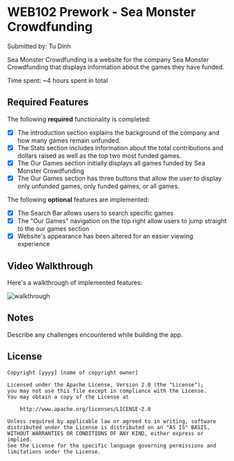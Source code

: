 # WEB102 Prework - Sea Monster Crowdfunding

Submitted by: Tu Dinh

Sea Monster Crowdfunding is a website for the company Sea Monster Crowdfunding that displays information about the games they have funded.

Time spent: ~4 hours spent in total

## Required Features

The following **required** functionality is completed:

* [x] The introduction section explains the background of the company and how many games remain unfunded.
* [x] The Stats section includes information about the total contributions and dollars raised as well as the top two most funded games.
* [x] The Our Games section initially displays all games funded by Sea Monster Crowdfunding
* [x] The Our Games section has three buttons that allow the user to display only unfunded games, only funded games, or all games.

The following **optional** features are implemented:

* [x] The Search Bar allows users to search specific games
* [x] The "Our Games" navigation on the top right allow users to jump straight to the our games section
* [x] Website's appearance has been altered for an easier viewing experience

## Video Walkthrough

Here's a walkthrough of implemented features:

![walkthrough](https://github.com/dinh2644/web102_prework/assets/82007933/a59ea92e-af7a-4eb5-8672-f0efbea960f7)


<!-- Replace this with whatever GIF tool you used! -->
<!-- Recommended tools:
[Kap](https://getkap.co/) for macOS
[ScreenToGif](https://www.screentogif.com/) for Windows
[peek](https://github.com/phw/peek) for Linux. -->

## Notes

Describe any challenges encountered while building the app.

## License

    Copyright [yyyy] [name of copyright owner]

    Licensed under the Apache License, Version 2.0 (the "License");
    you may not use this file except in compliance with the License.
    You may obtain a copy of the License at

        http://www.apache.org/licenses/LICENSE-2.0

    Unless required by applicable law or agreed to in writing, software
    distributed under the License is distributed on an "AS IS" BASIS,
    WITHOUT WARRANTIES OR CONDITIONS OF ANY KIND, either express or implied.
    See the License for the specific language governing permissions and
    limitations under the License.
